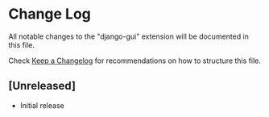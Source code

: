 # Change Log

All notable changes to the "django-gui" extension will be documented in this file.

Check [Keep a Changelog](http://keepachangelog.com/) for recommendations on how to structure this file.

## [Unreleased]

- Initial release